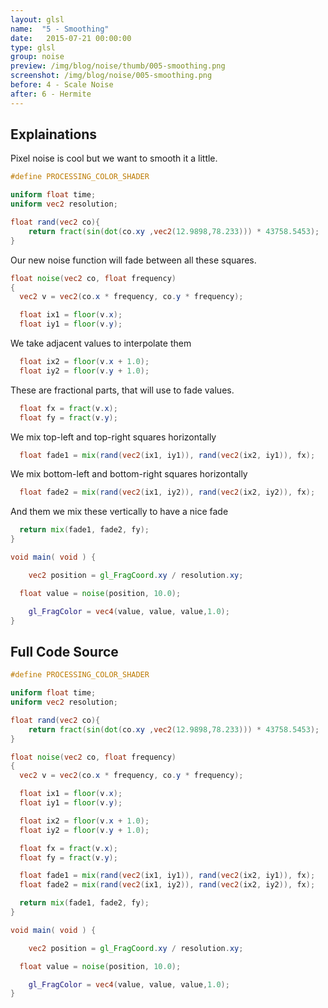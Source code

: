 ```yaml
---
layout: glsl
name:  "5 - Smoothing"
date:   2015-07-21 00:00:00
type: glsl
group: noise
preview: /img/blog/noise/thumb/005-smoothing.png
screenshot: /img/blog/noise/005-smoothing.png
before: 4 - Scale Noise
after: 6 - Hermite
---
```

## Explainations

Pixel noise is cool but we want to smooth it a little.

``` glsl
#define PROCESSING_COLOR_SHADER

uniform float time;
uniform vec2 resolution;

float rand(vec2 co){
    return fract(sin(dot(co.xy ,vec2(12.9898,78.233))) * 43758.5453);
}

```

Our new noise function will fade between all these squares.

``` glsl
float noise(vec2 co, float frequency)
{
  vec2 v = vec2(co.x * frequency, co.y * frequency);

  float ix1 = floor(v.x);
  float iy1 = floor(v.y);

```

We take adjacent values to interpolate them

``` glsl
  float ix2 = floor(v.x + 1.0);
  float iy2 = floor(v.y + 1.0);

```

These are fractional parts, that will use to fade values.

``` glsl
  float fx = fract(v.x);
  float fy = fract(v.y);

```

We mix top-left and top-right squares horizontally

``` glsl
  float fade1 = mix(rand(vec2(ix1, iy1)), rand(vec2(ix2, iy1)), fx);
```

We mix bottom-left and bottom-right squares horizontally

``` glsl
  float fade2 = mix(rand(vec2(ix1, iy2)), rand(vec2(ix2, iy2)), fx);

```

And them we mix these vertically to have a nice fade

``` glsl
  return mix(fade1, fade2, fy);
}

void main( void ) {

	vec2 position = gl_FragCoord.xy / resolution.xy;

  float value = noise(position, 10.0);

	gl_FragColor = vec4(value, value, value,1.0);
}
```


## Full Code Source

``` glsl
#define PROCESSING_COLOR_SHADER

uniform float time;
uniform vec2 resolution;

float rand(vec2 co){
    return fract(sin(dot(co.xy ,vec2(12.9898,78.233))) * 43758.5453);
}

float noise(vec2 co, float frequency)
{
  vec2 v = vec2(co.x * frequency, co.y * frequency);

  float ix1 = floor(v.x);
  float iy1 = floor(v.y);

  float ix2 = floor(v.x + 1.0);
  float iy2 = floor(v.y + 1.0);

  float fx = fract(v.x);
  float fy = fract(v.y);

  float fade1 = mix(rand(vec2(ix1, iy1)), rand(vec2(ix2, iy1)), fx);
  float fade2 = mix(rand(vec2(ix1, iy2)), rand(vec2(ix2, iy2)), fx);

  return mix(fade1, fade2, fy);
}

void main( void ) {

	vec2 position = gl_FragCoord.xy / resolution.xy;

  float value = noise(position, 10.0);

	gl_FragColor = vec4(value, value, value,1.0);
}
```